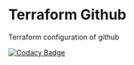 # Terraform Github

Terraform configuration of github

[![Codacy Badge](https://app.codacy.com/project/badge/Grade/4f9f3ae28ec34a9c8b449e2e1729d34c)](https://www.codacy.com/gh/mikesupertrampster-corp/terraform-github/dashboard?utm_source=github.com&amp;utm_medium=referral&amp;utm_content=mikesupertrampster-corp/terraform-github&amp;utm_campaign=Badge_Grade)
